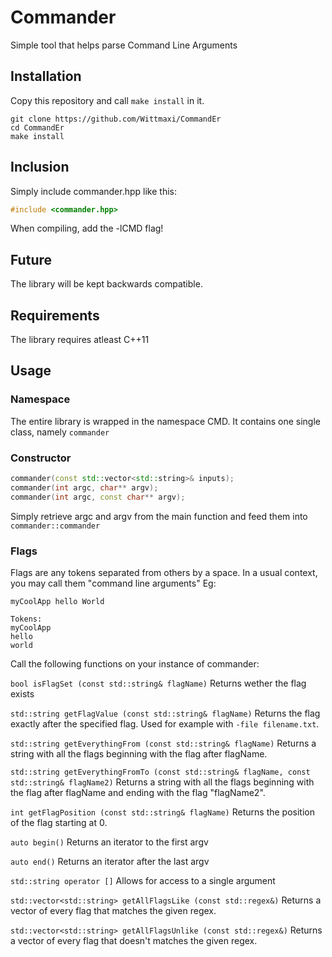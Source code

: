 # Commander
Simple tool that helps parse Command Line Arguments

## Installation
Copy this repository and call `make install` in it.
```console
git clone https://github.com/Wittmaxi/CommandEr
cd CommandEr
make install
```

## Inclusion
Simply include commander.hpp like this:
```c++
#include <commander.hpp>
``` 
When compiling, add the -lCMD flag!

## Future
The library will be kept backwards compatible. 

## Requirements
The library requires atleast C++11

## Usage
### Namespace
The entire library is wrapped in the namespace CMD.
It contains one single class, namely `commander`

### Constructor
```C++
commander(const std::vector<std::string>& inputs);
commander(int argc, char** argv);
commander(int argc, const char** argv);
```
Simply retrieve argc and argv from the main function and feed them into `commander::commander`

### Flags 
Flags are any tokens separated from others by a space. In a usual context, you may call them "command line arguments"
Eg:
```console
myCoolApp hello World 

Tokens:
myCoolApp
hello
world
```
Call the following functions on your instance of commander:

`bool isFlagSet (const std::string& flagName)`
Returns wether the flag exists

`std::string getFlagValue (const std::string& flagName)`
Returns the flag exactly after the specified flag. Used for example with `-file filename.txt`.

`std::string getEverythingFrom (const std::string& flagName)`
Returns a string with all the flags beginning with the flag after flagName.


`std::string getEverythingFromTo (const std::string& flagName, const std::string& flagName2)`
Returns a string with all the flags beginning with the flag after flagName and ending with the flag "flagName2".

`int getFlagPosition (const std::string& flagName)`
Returns the position of the flag starting at 0.

`auto begin()`
Returns an iterator to the first argv

`auto end()`
Returns an iterator after the last argv

`std::string operator []` 
Allows for access to a single argument

`std::vector<std::string> getAllFlagsLike (const std::regex&)`
Returns a vector of every flag that matches the given regex.

`std::vector<std::string> getAllFlagsUnlike (const std::regex&)`
Returns a vector of every flag that doesn't matches the given regex.
